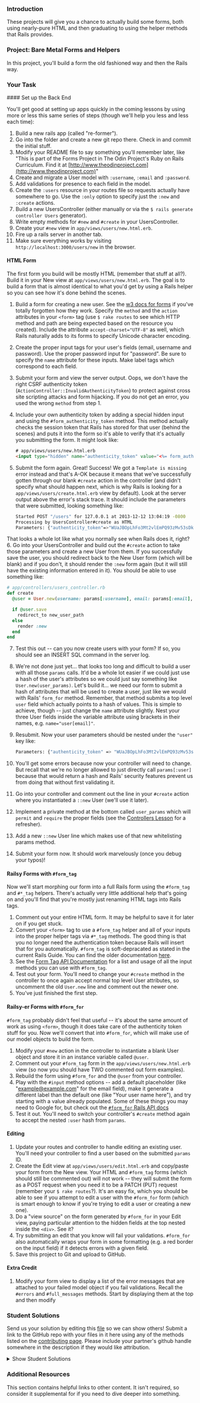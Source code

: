 ### Introduction

These projects will give you a chance to actually build some forms, both using nearly-pure HTML and then graduating to using the helper methods that Rails provides.

### Project: Bare Metal Forms and Helpers

In this project, you'll build a form the old fashioned way and then the Rails way.

### Your Task

<div class="lesson-content__panel" markdown="1">
#### Set up the Back End

You'll get good at setting up apps quickly in the coming lessons by using more or less this same series of steps (though we'll help you less and less each time):

1. Build a new rails app (called "re-former").
2. Go into the folder and create a new git repo there.  Check in and commit the initial stuff.
3. Modify your README file to say something you'll remember later, like "This is part of the Forms Project in The Odin Project's Ruby on Rails Curriculum.  Find it at [http://www.theodinproject.com](http://www.theodinproject.com)"
4. Create and migrate a User model with `:username`, `:email` and `:password`.
5. Add validations for presence to each field in the model.
6. Create the `:users` resource in your routes file so requests actually have somewhere to go.  Use the `:only` option to specify just the `:new` and `:create` actions.
7. Build a new UsersController (either manually or via the `$ rails generate controller Users` generator).
8. Write empty methods for `#new` and `#create` in your UsersController.
9. Create your `#new` view in `app/views/users/new.html.erb`.
10. Fire up a rails server in another tab.
11. Make sure everything works by visiting `http://localhost:3000/users/new` in the browser.

#### HTML Form

The first form you build will be mostly HTML (remember that stuff at all?).  Build it in your New view at `app/views/users/new.html.erb`.  The goal is to build a form that is almost identical to what you'd get by using a Rails helper so you can see how it's done behind the scenes.

1. Build a form for creating a new user.  See the [w3 docs for forms](http://www.w3schools.com/tags/tag_form.asp) if you've totally forgotten how they work.  Specify the `method` and the `action` attributes in your `<form>` tag (use `$ rake routes` to see which HTTP method and path are being expected based on the resource you created).  Include the attribute `accept-charset="UTF-8"` as well, which Rails naturally adds to its forms to specify Unicode character encoding.
2. Create the proper input tags for your user's fields (email, username and password).  Use the proper password input for "password".  Be sure to specify the `name` attribute for these inputs.  Make label tags which correspond to each field.
3. Submit your form and view the server output.  Oops, we don't have the right CSRF authenticity token (`ActionController::InvalidAuthenticityToken`) to protect against cross site scripting attacks and form hijacking. If you do not get an error, you used the wrong `method` from step 1.
4. Include your own authenticity token by adding a special hidden input and using the `#form_authenticity_token` method.  This method actually checks the session token that Rails has stored for that user (behind the scenes) and puts it into the form so it's able to verify that it's actually you submitting the form.  It might look like:

   ~~~html
   # app/views/users/new.html.erb
   <input type="hidden" name="authenticity_token" value="<%= form_authenticity_token %>">
   ~~~

5. Submit the form again.  Great! Success!  We got a `Template is missing` error instead and that's A-OK because it means that we've successfully gotten through our blank `#create` action in the controller (and didn't specify what should happen next, which is why Rails is looking for a `app/views/users/create.html.erb` view by default).  Look at the server output above the error's stack trace.  It should include the parameters that were submitted, looking something like:

   ~~~bash
   Started POST "/users" for 127.0.0.1 at 2013-12-12 13:04:19 -0800
   Processing by UsersController#create as HTML
   Parameters: {"authenticity_token"=>"WUaJBOpLhFo3Mt2vlEmPQ93zMv53sDk6WFzZ2YJJQ0M=", "username"=>"foobar", "email"=>"foo@bar.com", "password"=>"[FILTERED]"}
   ~~~
That looks a whole lot like what you normally see when Rails does it, right?
6. Go into your UsersController and build out the `#create` action to take those parameters and create a new User from them.  If you successfully save the user, you should redirect back to the New User form (which will be blank) and if you don't, it should render the `:new` form again (but it will still have the existing information entered in it).  You should be able to use something like:

   ~~~ruby
   # app/controllers/users_controller.rb
   def create
     @user = User.new(username: params[:username], email: params[:email], password: params[:password])

     if @user.save
       redirect_to new_user_path
     else
       render :new
     end
   end
   ~~~

7. Test this out -- can you now create users with your form? If so, you should see an INSERT SQL command in the server log.
8. We're not done just yet... that looks too long and difficult to build a user with all those `params` calls.  It'd be a whole lot easier if we could just use a hash of the user's attributes so we could just say something like `User.new(user_params)`.  Let's build it... we need our form to submit a hash of attributes that will be used to create a user, just like we would with Rails' `form_for` method.  Remember, that method submits a top level `user` field which actually points to a hash of values.  This is simple to achieve, though -- just change the `name` attribute slightly.  Nest your three User fields inside the variable attribute using brackets in their names, e.g. `name="user[email]"`.
9. Resubmit.  Now your user parameters should be nested under the `"user"` key like:

   ~~~bash
   Parameters: {"authenticity_token" => "WUaJBOpLhFo3Mt2vlEmPQ93zMv53sDk6WFzZ2YJJQ0M=", "user" =>{ "username" => "foobar", "email" => "foo@bar.com", "password" => "[FILTERED]" } }
   ~~~

4. You'll get some errors because now your controller will need to change.  But recall that we're no longer allowed to just directly call `params[:user]` because that would return a hash and Rails' security features prevent us from doing that without first validating it.
5. Go into your controller and comment out the line in your `#create` action where you instantiated a `::new` User (we'll use it later).
6. Implement a private method at the bottom called `user_params` which will `permit` and `require` the proper fields (see the [Controllers Lesson](/courses/ruby-on-rails/lessons/controllers) for a refresher).
7. Add a new `::new` User line which makes use of that new whitelisting params method.
5. Submit your form now.  It should work marvelously (once you debug your typos)!

#### Railsy Forms with `#form_tag`

Now we'll start morphing our form into a full Rails form using the `#form_tag` and `#*_tag` helpers.  There's actually very little additional help that's going on and you'll find that you're mostly just renaming HTML tags into Rails tags.

1. Comment out your entire HTML form.  It may be helpful to save it for later on if you get stuck.
2. Convert your `<form>` tag to use a `#form_tag` helper and all of your inputs into the proper helper tags via `#*_tag` methods.  The good thing is that you no longer need the authentication token because Rails will insert that for you automatically. `#form_tag` is soft-depracated as stated in the current Rails Guide. You can find the older documentation [here](https://guides.rubyonrails.org/v5.2/form_helpers.html).
3. See the [Form Tag API Documentation](http://api.rubyonrails.org/classes/ActionView/Helpers/FormTagHelper.html#method-i-form_tag) for a list and usage of all the input methods you can use with `#form_tag`.
4. Test out your form.  You'll need to change your `#create` method in the controller to once again accept normal top level User attributes, so uncomment the old `User.new` line and comment out the newer one.
5. You've just finished the first step.

#### Railsy-er Forms with `#form_for`

`#form_tag` probably didn't feel that useful -- it's about the same amount of work as using `<form>`, though it does take care of the authenticity token stuff for you.  Now we'll convert that into `#form_for`, which will make use of our model objects to build the form.

1. Modify your `#new` action in the controller to instantiate a blank User object and store it in an instance variable called `@user`.
2. Comment out your `#form_tag` form in the `app/views/users/new.html.erb` view (so now you should have TWO commented out form examples).
3. Rebuild the form using `#form_for` and the `@user` from your controller.
4. Play with the `#input` method options -- add a default placeholder (like "example@example.com" for the email field), make it generate a different label than the default one (like "Your user name here"), and try starting with a value already populated.  Some of these things you may need to Google for, but check out the [`#form_for` Rails API docs](http://apidock.com/rails/ActionView/Helpers/FormHelper/form_for)
5. Test it out.  You'll need to switch your controller's `#create` method again to accept the nested `:user` hash from `params`.

#### Editing

1. Update your routes and controller to handle editing an existing user.  You'll need your controller to find a user based on the submitted `params` ID.
2. Create the Edit view at `app/views/users/edit.html.erb` and copy/paste your form from the New view.  Your HTML and `#form_tag` forms (which should still be commented out) will not work -- they will submit the form as a POST request when you need it to be a PATCH (PUT) request (remember your `$ rake routes`?).  It's an easy fix, which you should be able to see if you attempt to edit a user with the `#form_for` form (which is smart enough to know if you're trying to edit a user or creating a new one).
3. Do a "view source" on the form generated by `#form_for` in your Edit view, paying particular attention to the hidden fields at the top nested inside the `<div>`.  See it?
4. Try submitting an edit that you know will fail your validations. `#form_for` also automatically wraps your form in some formatting (e.g. a red border on the input field) if it detects errors with a given field.
5. Save this project to Git and upload to GitHub.

#### Extra Credit

1. Modify your form view to display a list of the error messages that are attached to your failed model object if you fail validations.  Recall the `#errors` and `#full_messages` methods.  Start by displaying them at the top and then modify

</div>

### Student Solutions
Send us your solution by editing this [file](https://github.com/TheOdinProject/curriculum/blob/master/rails_programming/forms_and_authentication/project_forms.md) so we can show others! Submit a link to the GitHub repo with your files in it here using any of the methods listed on the [contributing page](http://github.com/TheOdinProject/curriculum/blob/master/contributing.md).  Please include your partner's github handle somewhere in the description if they would like attribution.

<details markdown="block">
  <summary> Show Student Solutions </summary>

* Add your solution below this line!
* [Spark's Solution](https://github.com/Sparking2/Rails-Forms)
* [Haroon Abdulrazaq's Solution](https://github.com/haroonabdulrazaq/re-former)
* [Tilda Udufo's Solution](https://github.com/TildaDares/re-former)
* [Kfollen93's Solution](https://github.com/Kfollen93/re-former)
* [Witah Georjane's Solution](https://github.com/Georjane/Forms)
* [Axel Lopez's Solution](https://github.com/lopezaxel/re-former)
* [Sam Eff's Solution](https://github.com/SamEff/re-former)
* [Darren's Solution](https://github.com/DarrenLo0530/rails-mini-projects/tree/master/re-former)
* [JvPelai's Solution](https://github.com/JvPelai/re-former)
* [Uduak Essien's Solution](https://github.com/acushlakoncept/Bare-Metal-Forms-and-Helpers)
* [qazaqpyn's Solution](https://github.com/qazaqpyn/re-former)
* [Ryan Lewin's Solution](https://github.com/ryan-lewin/re-former)
* [Saul-Good-Homie's Solution](https://github.com/Saul-Good-Homie/re-former)
* [irlgabriel's Solution](https://github.com/irlgabriel/re-former)
* [Christian's Solution](https://github.com/rueeazy/re-former)
* [Aulbourn's Solution](https://github.com/aulbytj/RailsReFormer/tree/feature/build) - [View in Browser](https://fierce-atoll-94165.herokuapp.com)
* [fillingthemoon's Solution](https://github.com/fillingthemoon/re-former)
* [jodokusquack's solution](https://github.com/jodokusquack/re-former)
* [Nestor's solution](https://github.com/nestor-c/Odin_Re-former)
* [Jithin's Solution](https://github.com/jithindasad/re-former)
* [Mohamed Eltayeb's Solution](https://github.com/mohamedosamaeltayeb/reformer)
* [Airi Chow's Solution](https://github.com/airi-14x/TheOdinProject-Rails/tree/master/re-former)
* [Olugbade Olalekan's Solution](https://github.com/gbadesimple/project_forms)
* [leetie's Solution](https://github.com/leetie/re-former)
* [Lucas Bide's Solution](https://github.com/Lucas-Bide/re-former)
* [Grant Cottle's Solution](https://github.com/grantmaster89/re-former)
* [Powei94's Solution](https://github.com/powei94/rails_re-former)
* [Run After's Solution](https://github.com/run-after/re-former)
* [Helmi's Solution](https://github.com/helmihidzir/re-former)
* [David Auza's and Luis Novoa's Solution](https://github.com/davidauza-engineer/Ruby-on-Rails-Re-Former)
* [Nasser Abachi's Solution](https://github.com/abachi/re-former)
* [Vedant's Solution](https://github.com/vedantshetty/Odin_Project_Code/tree/master/Ruby_On_Rails/ReFormer)
* [Ian's Solution](https://github.com/IanMKesler/re-former)
* [Rudi Boshoff's Solution](https://github.com/RudiBoshoff/re-former) - complete with index page
* [Carlos Del Real's and António's Solution](https://github.com/carloshdelreal/re-former)
* [Braxton Lemmon's Solution](https://github.com/braxtonlemmon/re-former)
* [Kevin Vuong's Solution](https://github.com/fffear/re-former)
* [Chris Wegscheid's Solution](https://github.com/cwegscheid08/re-former)
* [Simon Tharby's Solution](https://github.com/jinjagit/re-former)
* [Stefano Merazzi's Solution](https://github.com/ste001/re-former)
* [Jason McKee's Solution](https://github.com/jttmckee/re-former)
* [Ovsjah Schweinefresser's Solution](https://github.com/Ovsjah/re-former)
* [Dennis Cope's Solution](https://github.com/coped/Re-former)
* [goodjobbin85's Solution](https://github.com/goodjobbin85/odin-re-former)
* [Jeremy-D's Solution](https://github.com/Jeremy-D/re-former)
* [prw001's Solution](https://github.com/prw001/re-former)
* [Btreims's Solution](https://github.com/btreim/re-former)
* [0zra's Solution](https://github.com/0zra/re-form)
* [Javier Machin's Solution](https://github.com/Javier-Machin/re-former)
* [theghall's Solution](https://github.com/theghall/odin-re-former.git)
* [Jonathan Yiv's Solution](https://github.com/JonathanYiv/re-former)
* [Clayton Sweeten's Solution](https://github.com/cjsweeten101/re-former)
* [justinckim3's Solution](https://github.com/justinckim3/re-former)
* [Nikolay Dyulgerov's Solution](https://github.com/NicolayD/re-former)
* [mindovermiles262's Solution](https://github.com/mindovermiles262/re-former)
* [holdercp's Solution](https://github.com/holdercp/re-former)
* [jfonz412's Solution](https://github.com/jfonz412/re-former)
* [nmac's Solution](https://github.com/nmacawile/re-former)
* [Adong520's Solution](https://github.com/Adong520/reformer)
* [ToTenMilan's Solution](https://github.com/ToTenMilan/the_odin_project/tree/master/rails/forms/re-former)
* [Orlando's Solution](https://github.com/orlandodan14/Ruby-on-Rails/tree/master/Re-former)
* [leosoaivan's Solution](https://github.com/leosoaivan/TOP_reformer/tree/master)
* [Austin's Solution](https://github.com/CouchofTomato/reformer)
* [Jib's Solution](https://github.com/NuclearMachine/odin_rails/tree/master/re-former)
* [spierer's Solution](https://github.com/spierer/odin-forms)
* [Jamie's Solution](https://github.com/Jberczel/odin-projects/tree/master/re-former) - [walkthrough](http://jberczel.github.io/forms-walkthrough/)
* [Afshin M's Solution](https://github.com/afshinator/re-former)
* [Marina Sergeyeva's Solution](https://github.com/imousterian/OdinProject/tree/master/Project3_Forms/re-former)
* [Donald's Solution](https://github.com/donaldali/odin-rails/tree/master/re-former)
* [Vincent's Solution](https://github.com/wingyu/Practice_forms)
* [Tommy Noe's Solution](https://github.com/thomasjnoe/re-former)
* [Kate McFaul's Solution](https://github.com/craftykate/odin-project/tree/master/Chapter_04-Advanced_Rails/forms)
* [Nikola Čvorović's Solution](https://github.com/cvorak/re-former)
* [Jason Matthews' Solution](https://github.com/fo0man/re-former)
* [Sasikala's Solution](https://github.com/Sasikala-Ravichandran/re-former)
* [Dominik Stodolny's Solution](https://github.com/dstodolny/re-former)
* [Julian Feliciano's Solution](https://github.com/JulsFelic/re-former)
* [Trump's Solution](https://github.com/trump812/OdinProject/tree/master/Ruby_on_Rails/re-former)
* [Lara Finnegan's Solution](https://github.com/lcf0285/re-former)
* [Kevin Mulhern's Solution](https://github.com/KevinMulhern/re-former)
* [Eduardo Frias' Solution](https://github.com/feek1g/theodinproject/tree/master/RubyOnRails/re-former)
* [Frank Peelen's Solution](https://github.com/FrankPeelen/re-former)
* [Raycotek's Solution](https://github.com/Raycotek/Re-Former)
* [dchen71's Solution](https://github.com/dchen71/re-former)
* [Matias Pan's Solution](https://github.com/kriox26/re-former)
* [Tomislav Mikulin's Solution](https://github.com/MrKindle85/re-former)
* [Alex Chen's Solution](https://github.com/Chenzilla/re-former)
* [Dan Hoying's Solution](https://github.com/danhoying/re_former)
* [Hassan Mahmoud's Solution](https://github.com/HassanTC/re-former)
* [Aviv Levinsky's Solution](https://github.com/pugsiman/re-former)
* [Florian Mainguy's Solution](https://github.com/florianmainguy/theodinproject/tree/master/rails/re-former)
* [Alex Tsiras' Solution](https://github.com/arialblack14/re-former)
* [cdouglass's Solution](https://github.com/cdouglass/odin-project-exercises/tree/master/rails/re-former)
* [Radi Totev's Solution](https://github.com/raditotev/re-former)
* [srashidi's Solution](https://github.com/srashidi/Forms/tree/master/re-former)
* [Luke Walker's Solution](https://github.com/ubershibs/rails_course/tree/master/re-former)
* [Scott Bobbitt's Solution](https://github.com/sco-bo/re-former)
* [Matt Velez's Solution](https://github.com/Timecrash/rails-projects/tree/master/re-former)
* [Max Gallant's Solution](https://github.com/mcgalcode/re-former)
* [Miguel Herrera's Solution](https://github.com/migueloherrera/re-former)
* [James Brooks's Solution](https://github.com/jhbrooks/re-former)
* [Akshay Bharwani's Solution](https://github.com/akshaybharwani/re-former)
* [Sander Schepens's Solution](https://github.com/schepens83/theodinproject.com/tree/master/rails/project7--bare-metal-forms-and-helpers/re-former)
* [Arthur Vieira's Solution](https://github.com/arthur-vieira/re-former)
* [Fabricio Carrara's Solution](https://github.com/fcarrara/re-former)
* [Deepak's Solution](https://github.com/Deepak5050/re-former-v2.git)
* [Earth35's Solution](https://github.com/Earth35/re-former)
* [Shala Qweghen's Solution](https://github.com/ShalaQweghen/project_forms)
* [Jiazhi Guo's Solution](https://github.com/jerrykuo7727/re-former)
* [Amrr Bakry's Solution](https://github.com/Amrrbakry/rails_the_odin_project/tree/master/re-former)
* [Dylan's Solution](https://github.com/resputin/the_odin_project/tree/master/Rails/re-former)
* [Jakub Peikert's Solution](https://github.com/JPeikert/odin_project/tree/master/rails/forms/re-former)
* [Joe Himes's Solution](https://github.com/deedle42/re-former.git)
* [DV's Solution](https://github.com/dvislearning/re-former)
* [Devon's Solution](https://github.com/defitjo/re-former)
* [Mateusz Staszczyk's Solution](https://github.com/sleaz0id/re-former)
* [Dckwong's Solution](https://github.com/dckwong/re-former)
* [at0micr3d's Solution](https://github.com/at0micr3d/re-former)
* [Niño Mollaneda's Solution](https://github.com/ninoM/re-former)
* [Samuel Langenfeld's Solution](https://github.com/SamuelLangenfeld/re-former)
* [Tom Westerhout's Solution](https://github.com/TomWesterhout/reformer)
* [Luján Fernaud's Solution](https://github.com/lujanfernaud/rails-re-former)
* [Pat's Solution](https://github.com/Pat878/re-former)
* [Francisco's Solution](https://github.com/fcarlosdev/the_odin_project/tree/master/re-former)
* [Bridget Nyirongo's Solution](https://github.com/Bridget12/re-former)
* [Agon's Solution](https://github.com/AgonIdrizi/RailsForms)
* [Areeba's Solution](https://github.com/AREEBAISHTIAQ/re-former/tree/master/files)
* [Jamesredux's Solution](https://github.com/Jamesredux/re-former)
* [ParamagicDev's Solution](https://github.com/ParamagicDev/re-former)
* [bchalman's Solution](https://github.com/bchalman/odin-re-former)
* [Alex's Solution](https://github.com/alexcorremans/re-former)
* [Tommy's Solution](https://github.com/hoangtommy/re-former)
* [Brendaneus' Solution](https://theodinprojects.live/courses/ruby-on-rails/projects/re-former)
* [Leila Alderman's Solution](https://github.com/leila-alderman/re-former)
* [JamCry's Solution](https://github.com/jamcry/re-former)
* [vanny96's Solution](https://github.com/vanny96/forms-project)
* [Roy's solution](https://github.com/RoyNyaga/re_former_odin_project/tree/master/re_former)
* [Cody Buffaloe's Solution](https://github.com/CodyLBuffaloe/Re-Former)
* [Alex Krewson's Solution](https://github.com/alexkrewson/re-former)
* [Rey van den Berg's Solution](https://github.com/Rey810/Forms.git)
* [guacamobley's Solution](https://github.com/guacamobley/re-former)
* [Sanyogita's Solution](https://github.com/SanyogitaPandit/ruby_on_rails/tree/master/re-former)
* [Timework's Solution](https://github.com/Timework/re-former)
* [Bendee's Solution](https://github.com/bendee48/rails-reformer)
* [Robert Suazo's Solution](https://github.com/rsuazo/re-former)
* [Ken H's Solution](https://github.com/kholston/re-former)
* [Christian Páez's Solution](https://github.com/christian1894/re-former-odin-project-rails)
* [fussykyloren's Solution](https://github.com/fussykyloren/re-former)
* [Cameron St. Amant's Solution](https://github.com/CameronStAmant/forms)
* [clinton wambugu's Solution](https://github.com/kwambugu/BareMetalFormsAndHelpers)
* [vavek's Solution](https://github.com/NotAProgrammerdork/project-forms)
* [brentcam250's Solution](https://github.com/brentcam250/OP_re_former)
* [bhenning83's Solution](https://github.com/bhenning83/re-former)

</details>

### Additional Resources
This section contains helpful links to other content. It isn't required, so consider it supplemental for if you need to dive deeper into something.
